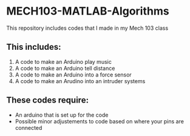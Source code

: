 # MECH103-MATLAB-Algorithms

This repository includes codes that I made in my Mech 103 class

## This includes:
1. A code to make an Arduino play music
2. A code to make an Arduino tell distance
3. A code to make an Arduino into a force sensor
4. A code to make an Arudino into an intruder systems

## These codes require:
- An arduino that is set up for the code
- Possible minor adjustements to code based on where your pins are connected
